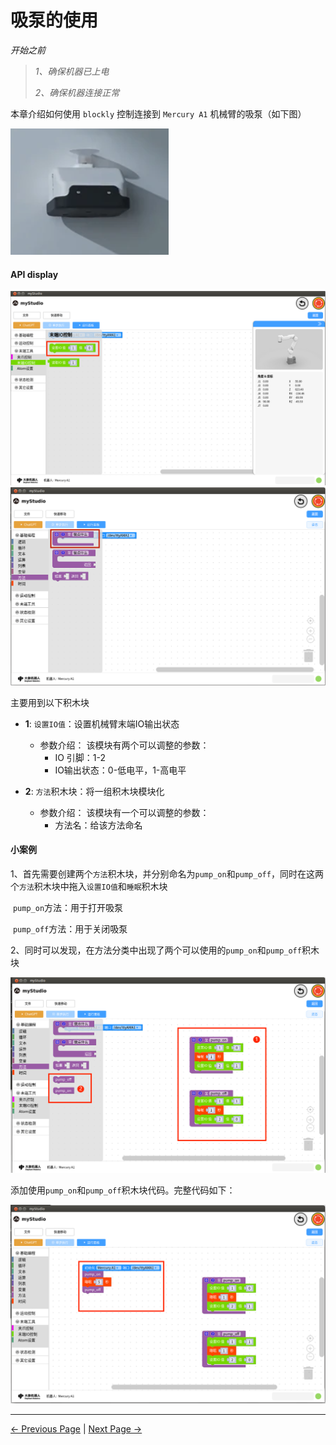 # 吸泵的使用

*开始之前*

> *1、确保机器已上电*
>
> *2、确保机器连接正常*

本章介绍如何使用 `blockly` 控制连接到 `Mercury A1` 机械臂的吸泵（如下图）

<img src="..\resources\1-blockly\images\pump\pump.png"  />

#### API display

<img src="..\resources\1-blockly\images\pump\code.png" style="zoom: 64%;" />

<img src="..\resources\1-blockly\images\pump\function.png" style="zoom: 67%;" />

主要用到以下积木块

- **1**: `设置IO值`：设置机械臂末端IO输出状态

  * 参数介绍：
    该模块有两个可以调整的参数：
    *  IO 引脚：1-2
    *  IO输出状态：0-低电平，1-高电平

- **2**: `方法`积木块：将一组积木块模块化

  * 参数介绍：
    该模块有一个可以调整的参数：
    *  方法名：给该方法命名



#### 小案例

1、首先需要创建两个`方法`积木块，并分别命名为`pump_on`和`pump_off`，同时在这两个`方法`积木块中拖入`设置IO值`和`睡眠`积木块

​	`pump_on`方法：用于打开吸泵

​	`pump_off`方法：用于关闭吸泵



2、同时可以发现，在方法分类中出现了两个可以使用的`pump_on`和`pump_off`积木块

<img src="..\resources\1-blockly\images\pump\create_function.png" style="zoom: 67%;" />









添加使用`pump_on`和`pump_off`积木块代码。完整代码如下：

<img src="..\resources\1-blockly\images\pump\full_code.png" style="zoom: 67%;" />




---

[← Previous Page](./10-gripperUse.md) | [Next Page →](./12-api.md)